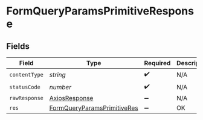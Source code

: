 # FormQueryParamsPrimitiveResponse


## Fields

| Field                                                                                 | Type                                                                                  | Required                                                                              | Description                                                                           |
| ------------------------------------------------------------------------------------- | ------------------------------------------------------------------------------------- | ------------------------------------------------------------------------------------- | ------------------------------------------------------------------------------------- |
| `contentType`                                                                         | *string*                                                                              | :heavy_check_mark:                                                                    | N/A                                                                                   |
| `statusCode`                                                                          | *number*                                                                              | :heavy_check_mark:                                                                    | N/A                                                                                   |
| `rawResponse`                                                                         | [AxiosResponse](https://axios-http.com/docs/res_schema)                               | :heavy_minus_sign:                                                                    | N/A                                                                                   |
| `res`                                                                                 | [FormQueryParamsPrimitiveRes](../../models/operations/formqueryparamsprimitiveres.md) | :heavy_minus_sign:                                                                    | OK                                                                                    |